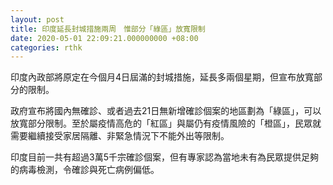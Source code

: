 ```yaml
---
layout: post
title: 印度延長封城措施兩周　惟部分「綠區」放寬限制
date: 2020-05-01 22:09:21.000000000 +08:00
categories: rthk
---
```


印度內政部將原定在今個月4日屆滿的封城措施，延長多兩個星期，但宣布放寬部分的限制。

政府宣布將國內無確診、或者過去21日無新增確診個案的地區劃為「綠區」，可以放寬部分限制。至於屬疫情高危的「紅區」與屬仍有疫情風險的「橙區」，民眾就需要繼續接受家居隔離、非緊急情況下不能外出等限制。

印度目前一共有超過3萬5千宗確診個案，但有專家認為當地未有為民眾提供足夠的病毒檢測，令確診與死亡病例偏低。
